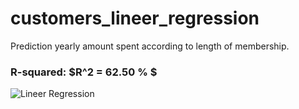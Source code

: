 # customers_lineer_regression
Prediction yearly amount spent according to length of membership.

### R-squared: $R^2 = 62.50 % $

![Lineer Regression](https://github.com/gurselturkeri/customers_lineer_regression/blob/main/graph.png)

